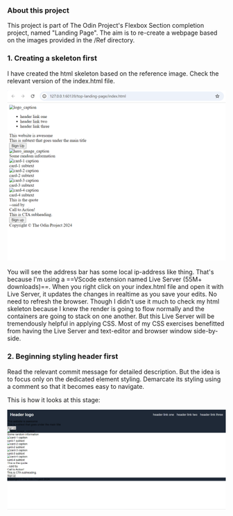 ### About this project
This project is part of The Odin Project's Flexbox Section completion project, named "Landing Page".
The aim is to re-create a webpage based on the images provided in the /Ref directory.

### 1. Creating a skeleton first
I have created the html skeleton based on the reference image. Check the relevant version of the index.html file.

![html skeleton render](./doc/1.html_skeleton.png)

You will see the address bar has some local ip-address like thing. That's because I'm using a ==VScode extension named Live Server (55M+ downloads)==. When you right click on your index.html file and open it with Live Server, it updates the changes in realtime as you save your edits. No need to refresh the browser. Though I didn't use it much to check my html skeleton because I knew the render is going to flow normally and the containers are going to stack on one another. But this Live Server will be tremendously helpful in applying CSS. Most of my CSS exercises benefitted from having the Live Server and text-editor and browser window side-by-side.

### 2. Beginning styling header first
Read the relevant commit message for detailed description.
But the idea is to focus only on the dedicated element styling.
Demarcate its styling using a comment so that it becomes easy to navigate.

This is how it looks at this stage:

![header styling render](./doc/2.header_styling.png)


